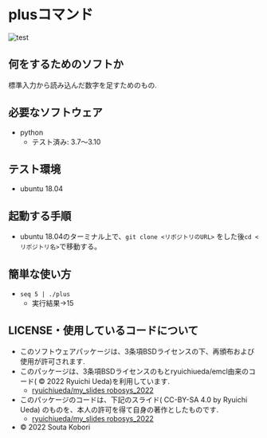 # plusコマンド

![test](https://github.com/souta-pqr/Souta-Kobori/actions/workflows/test.yml/badge.svg)

## 何をするためのソフトか
標準入力から読み込んだ数字を足すためのもの.

## 必要なソフトウェア
* python
  * テスト済み: 3.7～3.10

## テスト環境
* ubuntu 18.04

## 起動する手順
* ubuntu 18.04のターミナル上で、`git clone <リポジトリのURL>` をした後`cd <リポジトリ名>`で移動する。

## 簡単な使い方
* `seq 5 | ./plus`
  * 実行結果→15

## LICENSE・使用しているコードについて
* このソフトウェアパッケージは、3条項BSDライセンスの下、再頒布および使用が許可されます.
* このパッケージは、3条項BSDライセンスのもとryuichiueda/emcl由来のコード( © 2022 Ryuichi Ueda)を利用しています.
	*  [ryuichiueda/my_slides robosys_2022](https://github.com/ryuichiueda/emcl)
* このパッケージのコードは、下記のスライド( CC-BY-SA 4.0 by Ryuichi Ueda) のものを、本人の許可を得て自身の著作としたものです.
	* [ryuichiueda/my_slides robosys_2022](https://github.com/ryuichiueda/my_slides/tree/master/robosys_2022)
* © 2022 Souta Kobori
